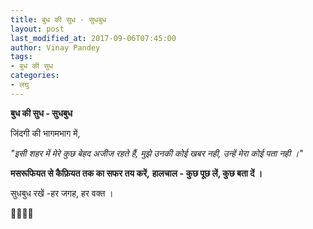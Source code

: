 ```yaml
---
title: बुध की सुध - सुधबुध
layout: post
last_modified_at: 2017-09-06T07:45:00
author: Vinay Pandey
tags:
- बुध की सुध
categories:
- लघु
---
```

**बुध की सुध - सुधबुध**

जिंदगी की भागमभाग में,

*"इसी शहर में मेरे कुछ बेहद अजीज रहते हैं,*
*मुझे उनकी कोई खबर नही, उन्हें मेरा कोई पता नही ।"*

**मसरूफियत से कैफ़ियत तक का सफर तय करें,**
**हालचाल -**
**कुछ पूछ लें, कुछ बता दें ।**

सुधबुध रखें -हर जगह, हर वक्त ।

🙏🌷🌷🙏


